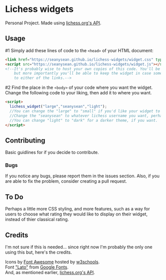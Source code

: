 # Lichess widgets
Personal Project. Made using [lichess.org's API](https://github.com/ornicar/lila#http-api).

## Usage
#1 Simply add these lines of code to the `<head>` of your HTML document:

```html
<link href="https://seanysean.github.io/lichess-widgets/widget.css" type="text/css" rel="stylesheet">
<script src="https://seanysean.github.io/lichess-widgets/widget.js"></script>
<!--It's probably wise to host your own copies of this code. You'll be able to change it,
    but more importantly you'll be able to keep the widget in case something happens
    to either of the links.-->
```
#2 Find the place in the `<body>` of your code where you want the widget. Change the following code to your liking, then add it to where you want.
```html
<script>
  lichess_widget("large","seanysean","light");
  //You can change the "large" to "small" if you'd like your widget to be smaller.
  //Change the "seanysean" to whatever lichess username you want, perhaps your own.
  //You can change "light" to "dark" for a darker theme, if you want.
</script>
```
## Contributing

Basic guidlines for if you decide to contribute.

### Bugs
If you notice any bugs, please report them in the issues section. Also, if you are able to fix the problem, consider creating a pull request.

## To Do
Perhaps a little more CSS styling, and more features, such as a way for users to choose what rating they would like to display on their widget, instead of thier classical rating.

## Credits
I'm not sure if this is needed... since right now I'm probably the only one using this but, here's the credits.

Icons by [Font Awesome](http://fontawesome.io/) hosted by [w3schools](https://www.w3schools.com/icons/fontawesome_icons_intro.asp).<br>
Font ["Lato"](https://fonts.googleapis.com/css?family=Lato) from [Google Fonts](https://fonts.google.com/).<br>
And, as mentioned earlier, [lichess.org's API](https://github.com/ornicar/lila#http-api).
